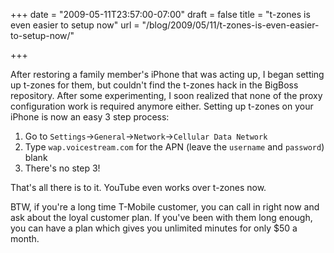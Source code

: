 +++
date = "2009-05-11T23:57:00-07:00"
draft = false
title = "t-zones is even easier to setup now"
url = "/blog/2009/05/11/t-zones-is-even-easier-to-setup-now/"

+++

After restoring a family member's iPhone that was acting up, I began setting up t-zones for them, but couldn't find the t-zones hack in the BigBoss repository. After some experimenting, I soon realized that none of the proxy configuration work is required anymore either. Setting up t-zones on your iPhone is now an easy 3 step process:

1. Go to `Settings`->`General`->`Network`->`Cellular Data Network`
2. Type `wap.voicestream.com` for the APN (leave the `username` and `password`) blank
3. There's no step 3!

That's all there is to it. YouTube even works over t-zones now.

BTW, if you're a long time T-Mobile customer, you can call in right now and ask about the loyal customer plan. If you've been with them long enough, you can have a plan which gives you unlimited minutes for only $50 a month.
